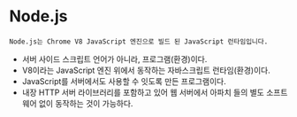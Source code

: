 # Node.js
`Node.js는 Chrome V8 JavaScript 엔진으로 빌드 된 JavaScript 런타임입니다.`

- 서버 사이드 스크립트 언어가 아니라, 프로그램(환경)이다. 
- V8이라는 JavaScript 엔진 위에서 동작하는 자바스크립트 런타임(환경)이다.
- JavaScript를 서버에서도 사용할 수 잇도록 만든 프로그램이다.
- 내장 HTTP 서버 라이브러리를 포함하고 있어 웹 서버에서 아파치 들의 별도 소프트웨어 없이 동작하는 것이 가능하다.
